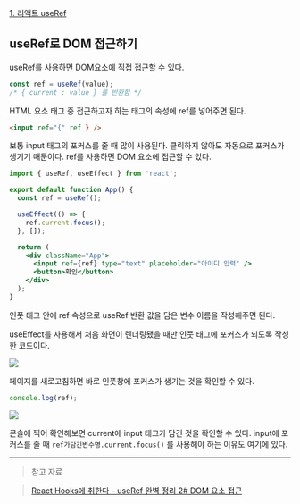 [1. 리액트 useRef](https://velog.io/@reasonz/2022.08.02-%EB%A6%AC%EC%95%A1%ED%8A%B8-useRef)

## useRef로 DOM 접근하기

useRef를 사용하면 DOM요소에 직접 접근할 수 있다.

```jsx
const ref = useRef(value);
/* { current : value } 를 반환함 */
```

HTML 요소 태그 중 접근하고자 하는 태그의 속성에 ref를 넣어주면 된다.

```html
<input ref="{" ref } />
```

보통 input 태그의 포커스를 줄 때 많이 사용된다.
클릭하지 않아도 자동으로 포커스가 생기기 때문이다.
ref를 사용하면 DOM 요소에 접근할 수 있다.

```jsx
import { useRef, useEffect } from 'react';

export default function App() {
  const ref = useRef();

  useEffect(() => {
    ref.current.focus();
  }, []);

  return (
    <div className="App">
      <input ref={ref} type="text" placeholder="아이디 입력" />
      <button>확인</button>
    </div>
  );
}
```

인풋 태그 안에 ref 속성으로 useRef 반환 값을 담은 변수 이름을 작성해주면 된다.

useEffect를 사용해서 처음 화면이 렌더링됐을 때만 인풋 태그에 포커스가 되도록 작성한 코드이다.

![](https://velog.velcdn.com/images/reasonz/post/0a669c91-afef-43f9-8bd0-f268a608da69/image.gif)

페이지를 새로고침하면 바로 인풋창에 포커스가 생기는 것을 확인할 수 있다.

```js
console.log(ref);
```

![](https://velog.velcdn.com/images/reasonz/post/17d7a75f-fce8-419f-8797-8c7f3894ca0a/image.png)

콘솔에 찍어 확인해보면 current에 input 태그가 담긴 것을 확인할 수 있다.
input에 포커스를 줄 때 `ref가담긴변수명.current.focus()` 를 사용해야 하는 이유도 여기에 있다.

---

> 참고 자료

> [React Hooks에 취한다 - useRef 완벽 정리 2# DOM 요소 접근](https://www.youtube.com/watch?v=EMK8oUUwP5Q&list=PLZ5oZ2KmQEYjwhSxjB_74PoU6pmFzgVMO&index=4&ab_channel=%EB%B3%84%EC%BD%94%EB%94%A9)
